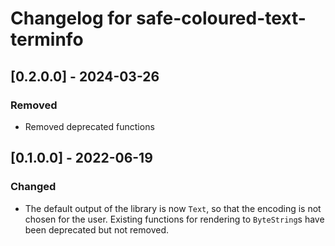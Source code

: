# Changelog for safe-coloured-text-terminfo

## [0.2.0.0] - 2024-03-26

### Removed

* Removed deprecated functions

## [0.1.0.0] - 2022-06-19

### Changed

* The default output of the library is now `Text`, so that the encoding is not chosen for the user.
  Existing functions for rendering to `ByteString`s have been deprecated but not removed.
